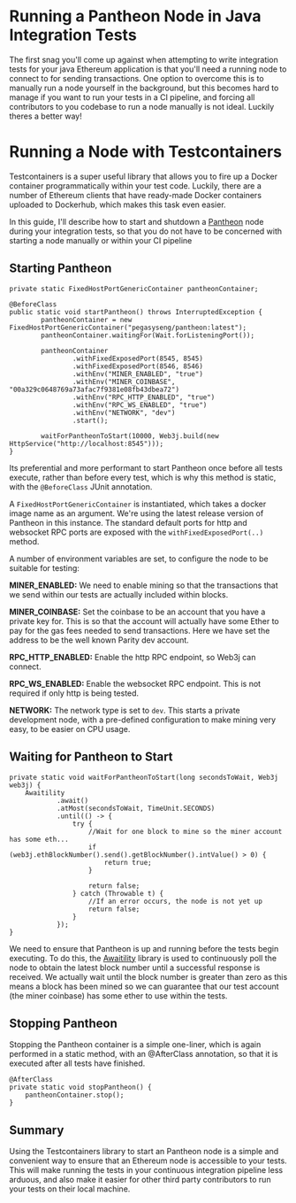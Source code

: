 # Running a Pantheon Node in Java Integration Tests

The first snag you'll come up against when attempting to write integration tests for your java Ethereum application is that you'll need a running node to connect to for sending transactions.  One option to overcome this is to manually run a node yourself in the background, but this becomes hard to manage if you want to run your tests in a CI pipeline, and forcing all contributors to you codebase to run a node manually is not ideal.  Luckily theres a better way!

# Running a Node with Testcontainers

Testcontainers is a super useful library that allows you to fire up a Docker container programmatically within your test code.  Luckily, there are a number of Ethereum clients that have ready-made Docker containers uploaded to Dockerhub, which makes this task even easier.

In this guide, I'll describe how to start and shutdown a [Pantheon](https://github.com/PegaSysEng/pantheon) node during your integration tests, so that you do not have to be concerned with starting a node manually or within your CI pipeline

## Starting Pantheon

```
private static FixedHostPortGenericContainer pantheonContainer;

@BeforeClass
public static void startPantheon() throws InterruptedException {
        pantheonContainer = new FixedHostPortGenericContainer("pegasyseng/pantheon:latest");
        pantheonContainer.waitingFor(Wait.forListeningPort());

        pantheonContainer
                .withFixedExposedPort(8545, 8545)
                .withFixedExposedPort(8546, 8546)
                .withEnv("MINER_ENABLED", "true")
                .withEnv("MINER_COINBASE", "00a329c0648769a73afac7f9381e08fb43dbea72")
                .withEnv("RPC_HTTP_ENABLED", "true")
                .withEnv("RPC_WS_ENABLED", "true")
                .withEnv("NETWORK", "dev")
                .start();

        waitForPantheonToStart(10000, Web3j.build(new HttpService("http://localhost:8545")));
}
```

Its preferential and more performant to start Pantheon once before all tests execute, rather than before every test, which is why this method is static, with the `@BeforeClass` JUnit annotation.

A `FixedHostPortGenericContainer` is instantiated, which takes a docker image name as an argument.  We're using the latest release version of Pantheon in this instance.  The standard default ports for http and websocket RPC ports are exposed with the `withFixedExposedPort(..)` method.

A number of environment variables are set, to configure the node to be suitable for testing:

**MINER_ENABLED:** We need to enable mining so that the transactions that we send within our tests are actually included within blocks.

**MINER_COINBASE:** Set the coinbase to be an account that you have a private key for.  This is so that the account will actually have some Ether to pay for the gas fees needed to send transactions.  Here we have set the address to be the well known Parity dev account.

**RPC\_HTTP\_ENABLED:** Enable the http RPC endpoint, so Web3j can connect.

**RPC\_WS\_ENABLED:** Enable the websocket RPC endpoint.  This is not required if only http is being tested.

**NETWORK:** The network type is set to `dev`.  This starts a private development node, with a pre-defined configuration to make mining very easy, to be easier on CPU usage.

## Waiting for Pantheon to Start

```
private static void waitForPantheonToStart(long secondsToWait, Web3j web3j) {
    Awaitility
            .await()
            .atMost(secondsToWait, TimeUnit.SECONDS)
            .until(() -> {
                try {
                    //Wait for one block to mine so the miner account has some eth...
                    if (web3j.ethBlockNumber().send().getBlockNumber().intValue() > 0) {
                        return true;
                    }

                    return false;
                } catch (Throwable t) {
                    //If an error occurs, the node is not yet up
                    return false;
                }
            });
}
```
We need to ensure that Pantheon is up and running before the tests begin executing.  To do this, the [Awaitility](`https://github.com/awaitility/awaitility`) library is used to continuously poll the node to obtain the latest block number until a successful response is received.  We actually wait until the block number is greater than zero as this means a block has been mined so we can guarantee that our test account (the miner coinbase) has some ether to use within the tests.

## Stopping Pantheon

Stopping the Pantheon container is a simple one-liner, which is again performed in a static method, with an @AfterClass annotation, so that it is executed after all tests have finished.

```
@AfterClass
private static void stopPantheon() {
    pantheonContainer.stop();
}
```

## Summary

Using the Testcontainers library to start an Pantheon node is a simple and convenient way to ensure that an Ethereum node is accessible to your tests.  This will make running the tests in your continuous integration pipeline less arduous, and also make it easier for other third party contributors to run your tests on their local machine.

